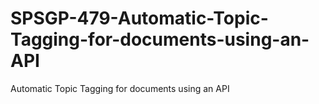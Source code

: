 # SPSGP-479-Automatic-Topic-Tagging-for-documents-using-an-API
Automatic Topic Tagging for documents using an API
